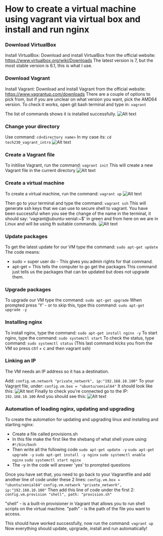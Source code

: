 # How to create a virtual machine using vagrant via virtual box and install and run nginx

### Download VirtualBox

Install VirtualBox: Download and install VirtualBox from the official website: https://www.virtualbox.org/wiki/Downloads 
The latest version is 7, but the most stable version is 6.1, this is what I use.

### Download Vagrant

Install Vagrant: Download and install Vagrant from the official website: https://www.vagrantup.com/downloads
There are a couple of options to pick from, but if you are unclear on what version you want, pick the AMD64 version. 
To check it works, open git bash terminal and type in:
```vagrant```

The list of commands shows it is installed successfully.
![Alt text](pics_for_mds/vagrantcommand.png)

### Change your directory

Use command:
```cd<directory name>```
In my case its:
```cd tech230_vagrant_intro```
![Alt text](pics_for_mds/2023-05-11%20(3).png)

### Create a Vagrant file

To initilise Vagrant, run the command:
```vagrant init```
This will create a new Vagrant file in the current directory
![Alt text](pics_for_mds/Vagrantfile.png)

### Create a virtual machine

To create a virtual machine, run the command:
```vagrant up```
![Alt text](pics_for_mds/vagrantup.png)

Then go to your terminal and type the command:
```vagrant ssh```
This will generate ssh keys that we can use to secure shell to vagrant.
You have been successful when you see the change of the name in the terminal, it should say:
'vagrant@ubuntu-xenial:~$' in green and from here on we are in Linux and will be using th suitable commands.
![Alt text](pics_for_mds/vagrantssh.jpeg)

### Update packages

To get the latest update for our VM type the command:
```sudo apt-get update```
The code means:
- sudo = super user do - This gives you admin rights for that command.
- apt-get = This tells the computer to go get the packages
This command just tells us the packages that can be updated but does not upgrade them.

### Upgrade packages

To upgrade our VM type the command:
```sudo apt-get upgrade```
When prompted press 'Y' - or to skip this, type this command:
```sudo apt-get upgrade -y```


### Installing nginx

To install nginx, type the command:
```sudo apt-get install nginx -y```
To start nginx, type the command:
```sudo systemctl start```
To check the status, type command:
```sudo systemctl status```
(This last command kicks you from the VM so press ctrl + c and then vagrant ssh)

### Linking an IP

The VM needs an IP address so it has a destination.

Add:
```config.vm.network "private_network", ip:"192.168.10.100"```
To your Vagrant file, under:
```config.vm.box = "ubuntu/xenial64"```
It should look like this:
![Alt text](pics_for_mds/vagrant%20ip.png)
Finally to check you're connected go to the IP:
```192.168.10.100```
And you should see this:
![Alt text](pics_for_mds/2023-05-11%20(2).png)

### Automation of loading nginx, updating and upgrading

To create the automation for updating and upgrading linux and installing and starting nginx:
- Create a file called provisions.sh
- In this file make the first like the shebang of what shell youre using:
```#!/bin/bash```
- Then write all the following code
```sudo apt-get update -y```
```sudo apt-get upgrade -y```
```sudo apt-get install -y nginx```
```sudo systemctl enable nginx```
```sudo systemctl start nginx```
- The -y in the code will answer 'yes' to prompted questions

Once you have set that, you need to go back to your Vagrantfile and add another line of code under these 2 lines:
```config.vm.box = "ubuntu/xenial64"```
```config.vm.network "private_network", ip:"192.168.10.100"```
Then add this line of code under the first 2:
```config.vm.provision "shell", path: "provision.sh"```

"shell" - is a built-in provisioner in Vagrant that allows you to run shell scripts on the virtual machine.
"path"<filename> - is the path of the file you want to access.

This should have worked successfully, now run the command:
```vagrant up```
Now everything should update, uprgrade, install and run automatically! 